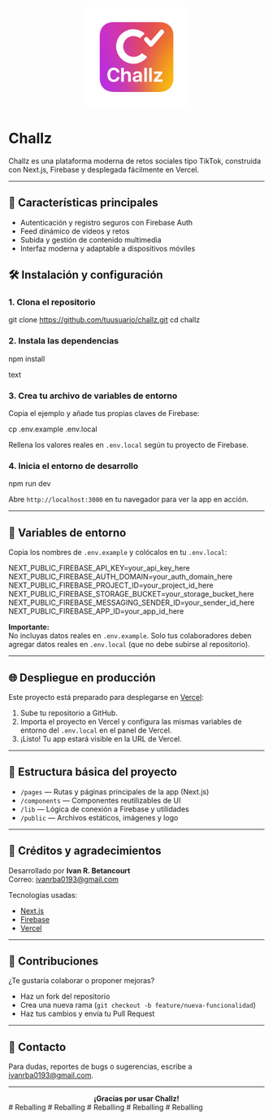 <p align="center">
  <img src="./favicon.ico.jpg" alt="Challz Logo" width="200"/>
</p>

# Challz

Challz es una plataforma moderna de retos sociales tipo TikTok, construida con Next.js, Firebase y desplegada fácilmente en Vercel.

---

## 🚀 Características principales

- Autenticación y registro seguros con Firebase Auth
- Feed dinámico de videos y retos
- Subida y gestión de contenido multimedia
- Interfaz moderna y adaptable a dispositivos móviles

## 🛠 Instalación y configuración

### 1. Clona el repositorio

git clone https://github.com/tuusuario/challz.git
cd challz

### 2. Instala las dependencias

npm install

text
### 3. Crea tu archivo de variables de entorno

Copia el ejemplo y añade tus propias claves de Firebase:

cp .env.example .env.local


Rellena los valores reales en `.env.local` según tu proyecto de Firebase.

### 4. Inicia el entorno de desarrollo


npm run dev

Abre `http://localhost:3000` en tu navegador para ver la app en acción.

---

## 🔑 Variables de entorno

Copia los nombres de `.env.example` y colócalos en tu `.env.local`:


NEXT_PUBLIC_FIREBASE_API_KEY=your_api_key_here
NEXT_PUBLIC_FIREBASE_AUTH_DOMAIN=your_auth_domain_here
NEXT_PUBLIC_FIREBASE_PROJECT_ID=your_project_id_here
NEXT_PUBLIC_FIREBASE_STORAGE_BUCKET=your_storage_bucket_here
NEXT_PUBLIC_FIREBASE_MESSAGING_SENDER_ID=your_sender_id_here
NEXT_PUBLIC_FIREBASE_APP_ID=your_app_id_here



**Importante:**  
No incluyas datos reales en `.env.example`. Solo tus colaboradores deben agregar datos reales en `.env.local` (que no debe subirse al repositorio).

---

## 🌐 Despliegue en producción

Este proyecto está preparado para desplegarse en [Vercel](https://vercel.com/):

1. Sube tu repositorio a GitHub.
2. Importa el proyecto en Vercel y configura las mismas variables de entorno del `.env.local` en el panel de Vercel.
3. ¡Listo! Tu app estará visible en la URL de Vercel.

---

## 📂 Estructura básica del proyecto

- `/pages` — Rutas y páginas principales de la app (Next.js)
- `/components` — Componentes reutilizables de UI
- `/lib` — Lógica de conexión a Firebase y utilidades
- `/public` — Archivos estáticos, imágenes y logo

---

## 👥 Créditos y agradecimientos

Desarrollado por **Ivan R. Betancourt**  
Correo: [ivanrba0193@gmail.com](mailto:ivanrba0193@gmail.com)

Tecnologías usadas:
- [Next.js](https://nextjs.org/)
- [Firebase](https://firebase.google.com/)
- [Vercel](https://vercel.com/)

---

## 📝 Contribuciones

¿Te gustaría colaborar o proponer mejoras?  
- Haz un fork del repositorio
- Crea una nueva rama (`git checkout -b feature/nueva-funcionalidad`)
- Haz tus cambios y envía tu Pull Request

---

## 📢 Contacto

Para dudas, reportes de bugs o sugerencias, escribe a [ivanrba0193@gmail.com](mailto:ivanrba0193@gmail.com).

---

<div align="center">
  <strong>¡Gracias por usar Challz!</strong>
</div>
#   R e b a l l i n g 
 
 #   R e b a l l i n g 
 
 #   R e b a l l i n g 
 
 #   R e b a l l i n g 
 
 #   R e b a l l i n g 
 
 